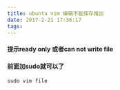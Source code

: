 ```yaml
---
title: ubuntu vim 编辑不能保存推出
date: 2017-2-21 17:36:17
tags:
---
```

#### 提示ready only 或者can not write file
#### 前面加sudo就可以了

```
sudo vim file
```